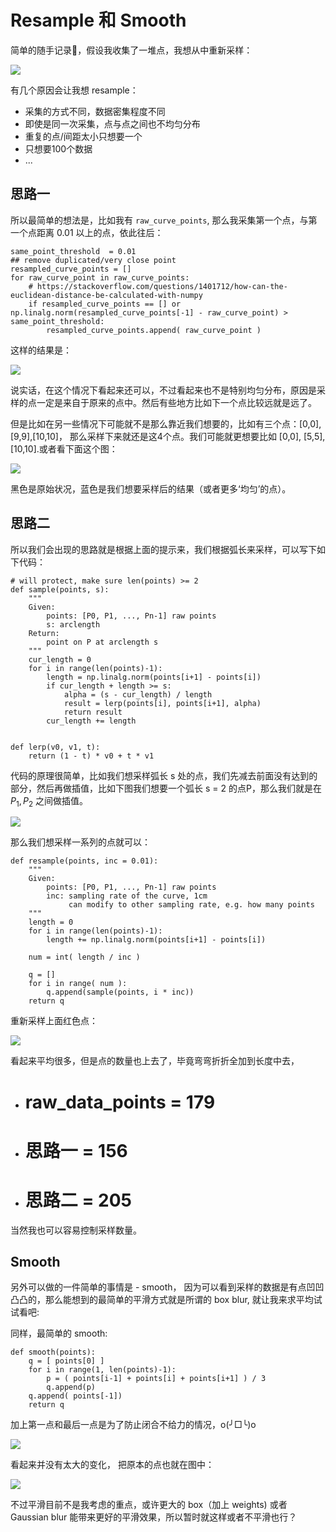 # Resample 和 Smooth

简单的随手记录📝，假设我收集了一堆点，我想从中重新采样：


![](images/raw_points.png)

有几个原因会让我想 resample：

- 采集的方式不同，数据密集程度不同
- 即使是同一次采集，点与点之间也不均匀分布
- 重复的点/间距太小只想要一个
- 只想要100个数据
- ...


## 思路一

所以最简单的想法是，比如我有 `raw_curve_points`, 那么我采集第一个点，与第一个点距离 0.01 以上的点，依此往后：

```
same_point_threshold  = 0.01 
## remove duplicated/very close point
resampled_curve_points = []
for raw_curve_point in raw_curve_points:
    # https://stackoverflow.com/questions/1401712/how-can-the-euclidean-distance-be-calculated-with-numpy
    if resampled_curve_points == [] or np.linalg.norm(resampled_curve_points[-1] - raw_curve_point) > same_point_threshold:
        resampled_curve_points.append( raw_curve_point )
```

这样的结果是：

![](images/option01.png)

说实话，在这个情况下看起来还可以，不过看起来也不是特别均匀分布，原因是采样的点一定是来自于原来的点中。然后有些地方比如下一个点比较远就是远了。

但是比如在另一些情况下可能就不是那么靠近我们想要的，比如有三个点：[0,0], [9,9],[10,10]， 那么采样下来就还是这4个点。我们可能就更想要比如 [0,0], [5,5], [10,10].或者看下面这个图：

![](images/sample_01.png)

黑色是原始状况，蓝色是我们想要采样后的结果（或者更多‘均匀’的点）。


## 思路二

所以我们会出现的思路就是根据上面的提示来，我们根据弧长来采样，可以写下如下代码：

```
# will protect, make sure len(points) >= 2
def sample(points, s):
    """
    Given:
        points: [P0, P1, ..., Pn-1] raw points
        s: arclength
    Return:
        point on P at arclength s
    """
    cur_length = 0
    for i in range(len(points)-1):
        length = np.linalg.norm(points[i+1] - points[i])
        if cur_length + length >= s:
            alpha = (s - cur_length) / length
            result = lerp(points[i], points[i+1], alpha)
            return result
        cur_length += length


def lerp(v0, v1, t):
    return (1 - t) * v0 + t * v1
```

代码的原理很简单，比如我们想采样弧长 s 处的点，我们先减去前面没有达到的部分，然后再做插值，比如下图我们想要一个弧长 s = 2 的点P，那么我们就是在 $P_1, P_2$ 之间做插值。


![](images/sample_02.png)

那么我们想采样一系列的点就可以：

```
def resample(points, inc = 0.01):
    """
    Given:
        points: [P0, P1, ..., Pn-1] raw points
        inc: sampling rate of the curve, 1cm
             can modify to other sampling rate, e.g. how many points
    """
    length = 0
    for i in range(len(points)-1):
        length += np.linalg.norm(points[i+1] - points[i])

    num = int( length / inc )

    q = []
    for i in range( num ):
        q.append(sample(points, i * inc))
    return q
```

重新采样上面红色点：

![](images/resample_03.png)

看起来平均很多，但是点的数量也上去了，毕竟弯弯折折全加到长度中去，

- # raw_data_points = 179
- # 思路一 = 156
- # 思路二 = 205


当然我也可以容易控制采样数量。

## Smooth

另外可以做的一件简单的事情是 - smooth， 因为可以看到采样的数据是有点凹凹凸凸的，那么能想到的最简单的平滑方式就是所谓的  box blur, 就让我来求平均试试看吧:

同样，最简单的 smooth:

```
def smooth(points):
    q = [ points[0] ]
    for i in range(1, len(points)-1):
        p = ( points[i-1] + points[i] + points[i+1] ) / 3
        q.append(p)
    q.append( points[-1])
    return q
```

加上第一点和最后一点是为了防止闭合不给力的情况，o(╯□╰)o


![](images/smooth_01.png)

看起来并没有太大的变化， 把原本的点也就在图中：

![](images/smooth_02.png)

不过平滑目前不是我考虑的重点，或许更大的 box（加上 weights) 或者 Gaussian blur 能带来更好的平滑效果，所以暂时就这样或者不平滑也行？